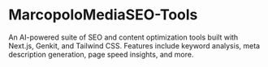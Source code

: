 # MarcopoloMediaSEO-Tools
An AI-powered suite of SEO and content optimization tools built with Next.js, Genkit, and Tailwind CSS. Features include keyword analysis, meta description generation, page speed insights, and more.
